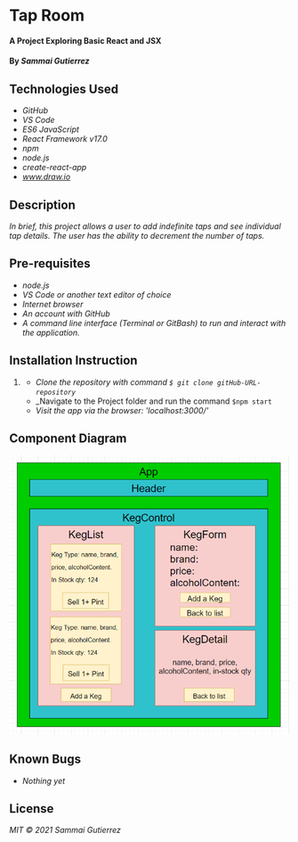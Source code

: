 # Tap Room

####  A Project Exploring Basic React and JSX

#### By _**Sammai Gutierrez**_

## Technologies Used

* _GitHub_
* _VS Code_
* _ES6 JavaScript_
* _React Framework v17.0_
* _npm_
* _node.js_
* _create-react-app_
* _www.draw.io_

## Description

_In brief, this project allows a user to add indefinite taps and see individual tap details. The user has the ability to decrement the number of taps._

## Pre-requisites

* _node.js_
* _VS Code or another text editor of choice_
* _Internet browser_
* _An account with GitHub_
* _A command line interface (Terminal or GitBash) to run and interact with the application._

## Installation Instruction
1.  
    * _Clone the repository with command `$ git clone gitHub-URL-repository`_
    * _Navigate to the Project folder and run the command `$npm start`
    * _Visit the app via the browser: 'localhost:3000/'_

## Component Diagram
  ![Diagram](./src/img/tapDiagram.png)

## Known Bugs

* _Nothing yet_

## License

_MIT &copy; 2021 Sammai Gutierrez_
 